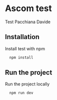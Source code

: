 
# Ascom test

Test Pacchiana Davide

## Installation

Install test with npm

```bash
  npm install 
```


## Run the project

Run the project locally

```bash
  npm run dev 
```